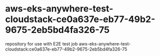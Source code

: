 # aws-eks-anywhere-test-cloudstack-ce0a637e-eb77-49b2-9675-2eb5bd4fa326-75
repository for use with E2E test job aws-eks-anywhere-test-cloudstack:ce0a637e-eb77-49b2-9675-2eb5bd4fa326-75
